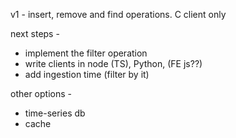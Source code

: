 

v1 - insert, remove and find operations. C client only

next steps - 
- implement the filter operation
- write clients in node (TS), Python, (FE js??)
- add ingestion time (filter by it)


other options - 
- time-series db
- cache


